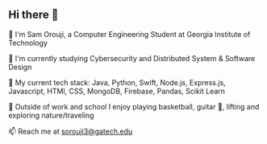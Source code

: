 ## Hi there 👋
🐝 I'm Sam Orouji, a Computer Engineering Student at Georgia Institute of Technology

💾 I'm currently studying Cybersecurity and Distributed System & Software Design  


🔭 My current tech stack: Java, Python, Swift, Node.js, Express.js, Javascript, HTMl, CSS, MongoDB, Firebase, Pandas, Scikit Learn


🌱 Outside of work and school I enjoy playing basketball, guitar 🎸, lifting and exploring nature/traveling


📫 Reach me at sorouji3@gatech.edu

<!--

- 🔭 I’m currently working on ...
- 🌱 I’m currently learning Swift and MERN stack ...
- 👯 I’m looking to collaborate on ...
- 🤔 I’m looking for help with ...
- 💬 Ask me about ...
- 📫 How to reach me: sorouji3@gatech.edu ...
- ⚡ Fun fact: ...
-->

